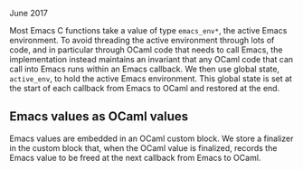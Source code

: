 June 2017

Most Emacs C functions take a value of type `emacs_env*`, the active
Emacs environment. To avoid threading the active environment through
lots of code, and in particular through OCaml code that needs to call
Emacs, the implementation instead maintains an invariant that any
OCaml code that can call into Emacs runs within an Emacs callback. We
then use global state, `active_env`, to hold the active Emacs
environment. This global state is set at the start of each callback
from Emacs to OCaml and restored at the end.

Emacs values as OCaml values
----------------------------

Emacs values are embedded in an OCaml custom block.  We store a
finalizer in the custom block that, when the OCaml value is finalized,
records the Emacs value to be freed at the next callback from Emacs to
OCaml.
